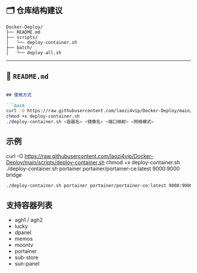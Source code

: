 ## 🗂️ 仓库结构建议

```
Docker-Deploy/
├── README.md
├── scripts/
│   └── deploy-container.sh
├── batch/
│   └── deploy-all.sh
```

---

## 📄 `README.md`

```markdown

## 使用方式

```bash
curl -O https://raw.githubusercontent.com/laozi4vip/Docker-Deploy/main/scripts/deploy-container.sh
chmod +x deploy-container.sh
./deploy-container.sh <容器名> <镜像名> <端口映射> <网络模式>
```

## 示例

curl -O https://raw.githubusercontent.com/laozi4vip/Docker-Deploy/main/scripts/deploy-container.sh
chmod +x deploy-container.sh
./deploy-container.sh portainer portainer/portainer-ce:latest 9000:9000 bridge


```bash
./deploy-container.sh portainer portainer/portainer-ce:latest 9000:9000 bridge
```

## 支持容器列表

- agh1 / agh2
- lucky
- dpanel
- memos
- moontv
- portainer
- sub-store
- sun-panel
```